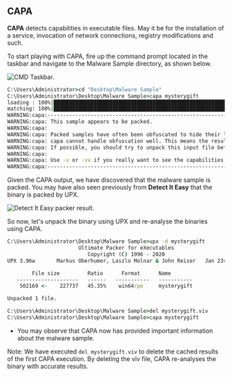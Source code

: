 ## CAPA

**CAPA** detects capabilities in executable files. May it be for the installation of a service, invocation of network connections, registry modifications and such.

To start playing with CAPA, fire up the command prompt located in the taskbar and navigate to the Malware Sample directory, as shown below.

![CMD Taskbar.](https://tryhackme-images.s3.amazonaws.com/user-uploads/5dbea226085ab6182a2ee0f7/room-content/59ef6c9293acb4444b4f0a3583e7ff19.png)  

```cmd
C:\Users\Administrator>cd "Desktop\Malware Sample"
C:\Users\Administrator\Desktop\Malware Sample>capa mysterygift
loading : 100%|████████████████████████████████████████████████████████████| 485/485 [00:00<00:00, 1633.69     rules/s]
matching: 100%|██████████████████████████████████████████████████████████████████| 3/3 [00:02<00:00,  1.11 functions/s]
WARNING:capa:--------------------------------------------------------------------------------
WARNING:capa: This sample appears to be packed.
WARNING:capa:
WARNING:capa: Packed samples have often been obfuscated to hide their logic.
WARNING:capa: capa cannot handle obfuscation well. This means the results may be misleading or incomplete.
WARNING:capa: If possible, you should try to unpack this input file before analyzing it with capa.
WARNING:capa:
WARNING:capa: Use -v or -vv if you really want to see the capabilities identified by capa.
WARNING:capa:--------------------------------------------------------------------------------
```

Given the CAPA output, we have discovered that the malware sample is packed. You may have also seen previously from **Detect It Easy** that the binary is packed by UPX.

![Detect It Easy packer result.](https://tryhackme-images.s3.amazonaws.com/user-uploads/5dbea226085ab6182a2ee0f7/room-content/0f07a743b05d98d28e32c6c2700659c8.png)

So now, let's unpack the binary using UPX and re-analyse the binaries using CAPA.

```cmd
C:\Users\Administrator\Desktop\Malware Sample>upx -d mysterygift
                       Ultimate Packer for eXecutables
                          Copyright (C) 1996 - 2020
UPX 3.96w       Markus Oberhumer, Laszlo Molnar & John Reiser   Jan 23rd 2020

        File size         Ratio      Format      Name
   --------------------   ------   -----------   -----------
    502169 <-    227737   45.35%    win64/pe     mysterygift

Unpacked 1 file.
```

```cmd
C:\Users\Administrator\Desktop\Malware Sample>del mysterygift.viv
C:\Users\Administrator\Desktop\Malware Sample>capa mysterygift
```

- You may observe that CAPA now has provided important information about the malware sample.

Note: We have executed `del mysterygift.viv` to delete the cached results of the first CAPA execution. By deleting the viv file, CAPA re-analyses the binary with accurate results.